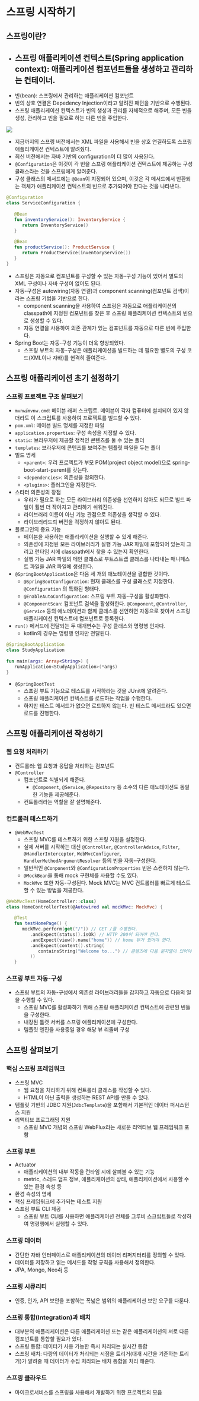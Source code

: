 # 스프링 시작하기

## 스프링이란?

- 스프링 애플리케이션 컨텍스트(Spring application context): 애플리케이션 컴포넌트들을 생성하고 관리하는 컨테이너.
	- 
- 빈(bean): 스프링에서 관리하는 애플리케이션 컴포넌트
- 빈의 상호 연결은 Depedency Injection이라고 알려진 패턴을 기반으로 수행된다.
- 스프링 애플리케이션 컨텍스트가 빈의 생성과 관리를 자체적으로 해주며, 모든 빈을 생성, 관리하고 빈을 필요로 하는 다른 빈을 주입한다.

![](Pasted%20image%2020230306221841.png)

- 지금까지의 스프링 버전에서는 XML 파일을 사용해서 빈을 상호 연결하도록 스프링 애플리케이션 컨텍스트에 알려줬다.
- 최신 버전에서는 자바 기반의 configuration이 더 많이 사용된다.
- `@Configuration`은 이것이 각 빈을 스프링 애플리케이션 컨텍스트에 제공하는 구성 클래스라는 것을 스프링에게 알려준다.
- 구성 클래스의 메서드에는 `@Bean`이 지정되어 있으며, 이것은 각 메서드에서 반환되는 객체가 애플리케이션 컨텍스트의 빈으로 추가되어야 한다는 것을 나타낸다.

```kotlin
@Configuration  
class ServiceConfiguration {  
  
   @Bean  
   fun inventoryService(): InventoryService {  
      return InventoryService()  
   }  
     
   @Bean  
   fun productService(): ProductService {  
      return ProductService(inventoryService())  
   }  
}
```

- 스프링은 자동으로 컴포넌트를 구성할 수 있는 자동-구성 기능이 있어서 별도의 XML 구성이나 자바 구성이 없어도 된다.
- 자동-구성은 autowiring(자동 연결)과 component scanning(컴포넌트 검색)이라는 스프링 기법을 기반으로 한다.
	- component scanning을 사용하여 스프링은 자동으로 애플리케이션의 classpath에 지정된 컴포넌트를 찾은 후 스프링 애플리케이션 컨텍스트의 빈으로 생성할 수 있다.
	- 자동 연결을 사용하여 의존 관계가 있는 컴포넌트를 자동으로 다른 빈에 주입한다.
- Spring Boot는 자동-구성 기능이 더욱 향상되었다.
	- 스프링 부트의 자동-구성은 애플리케이션을 빌드하는 데 필요한 별도의 구성 코드(XML이나 자바)를 현격히 줄여준다.

## 스프링 애플리케이션 초기 설정하기

### 스프링 프로젝트 구조 살펴보기

- `mvnw`/`mvnw.cmd`: 메이븐 래퍼 스크립트. 메이븐이 각자 컴퓨터에 설치되어 있지 않더라도 이 스크립트를 사용하여 프로젝트를 빌드할 수 있다.
- `pom.xml`: 메이븐 빌드 명세를 지정한 파일
- `application.properties`: 구성 속성을 지정할 수 있다.
- `static`: 브라우저에 제공할 정적인 콘텐츠를 둘 수 있는 폴더
- `templates`: 브라우저에 콘텐츠를 보여주는 템플릿 파일을 두는 폴더
- 빌드 명세
	- `<parent>`: 우리 프로젝트가 부모 POM(project object model)으로 spring-boot-start-parent를 갖는다.
	- `<dependencies>`: 의존성을 정의한다.
	- `<plugins>`: 플러그인을 지정한다.
- 스타터 의존성의 장점
	- 우리가 필요로 하는 모든 라이브러리 의존성을 선언하지 않아도 되므로 빌드 파일이 훨씬 더 작아지고 관리하기 쉬워진다.
	- 라이브러리 이름이 아닌 기능 관점으로 의존성을 생각할 수 있다.
	- 라이브러리드릐 버전을 걱정하지 않아도 된다.
- 플로그인의 중요 기능
	- 메이븐을 사용하는 애플리케이션을 실행할 수 있게 해준다.
	- 의존성에 지정된 모든 라이브러리가 실행 가능 JAR 파일에 포함되어 있는지 그리고 런타임 시에 classpath에서 찾을 수 있는지 확인한다.
	- 실행 가능 JAR 파일의 메인 클래스로 부트스트랩 클래스를 나타내는 매니페스트 파일을 JAR 파일에 생성한다.
- `@SpringBootApplication`은 다음 세 개의 애노테이션을 결합한 것이다.
	- `@SpringBootConfiguration`: 현재 클래스를 구성 클래스로 지정한다. `@Configuration` 의 특화된 형태다.
	- `@EnableAutoConfiguration`: 스프링 부트 자동-구성을 활성화한다.
	- `@ComponentScan`: 컴포넌트 검색을 활성화한다. `@Component`, `@Controller`, `@Service` 등의 애노테이션과 함께 클래스를 선언하면 자동으로 찾아서 스프링 애플리케이션 컨텍스트에 컴포넌트로 등록한다.
- `run()` 메서드에 전달되는 두 매개변수는 구성 클래스와 명령행 인자다.
	- kotlin의 경우는 명령행 인자만 전달된다.

```kotlin
@SpringBootApplication  
class StudyApplication  
  
fun main(args: Array<String>) {  
   runApplication<StudyApplication>(*args)  
}
```

- `@SpringBootTest`
	- 스프링 부트 기능으로 테스트를 시작하라는 것을 JUnit에 알려준다.
	- 스프링 애플리케이션 컨텍스트를 로드하는 작업을 수행한다. 
	- 하지만 테스트 메서드가 없으면 로드하지 않는다. 빈 테스트 메서드라도 있으면 로드를 진행한다.

## 스프링 애플리케이션 작성하기

### 웹 요청 처리하기

- 컨트롤러: 웹 요청과 응답을 처리하는 컴포넌트
- `@Controller`
	- 컴포넌트로 식별되게 해준다.
		- `@Component`, `@Service`, `@Repository` 등 소수의 다른 애노테이션도 동일한 기능을 제공해준다.
	- 컨트롤러라는 역할을 잘 설명해준다.

### 컨트롤러 테스트하기

- `@WebMvcTest`
	- 스프링 MVC를 테스트하기 위한 스프링 지원을 설정한다.
	- 실제 서버를 시작하는 대신 `@Controller`, `@ControllerAdvice`, `Filter`, `@HandlerInterceptor`, `WebMvcConfigurer`, `HandlerMethodArgumentResolver` 등의 빈을 자동-구성한다. 
	- 일반적인 `@Conponent`와 `@ConfigurationProperties` 빈은 스캔하지 않는다.
	- `@MockBean`을 통해 mock 구현체를 사용할 수도 있다.
	- `MockMvc` 또한 자동-구성된다. Mock MVC는 MVC 컨트롤러를 빠르게 테스트할 수 있는 방법을 제공한다.

```kotlin
@WebMvcTest(HomeController::class)  
class HomeControllerTest(@Autowired val mockMvc: MockMvc) {  
  
   @Test  
   fun testHomePage() {  
      mockMvc.perform(get("/")) // GET /를 수행한다.
         .andExpect(status().isOk) // HTTP 200이 되어야 한다.
         .andExpect(view().name("home")) // home 뷰가 있어야 한다.
         .andExpect(content().string(
            containsString("Welcome to...") // 콘텐츠에 다음 문자열이 있어야 한다.
         ))  
   }
```

### 스프링 부트 자동-구성
- 스프링 부트의 자동-구성에서 의존성 라이브러리들을 감지하고 자동으로 다음의 일을 수행할 수 있다.
	- 스프링 MVC를 활성화하기 위해 스프링 애플리케이션 컨텍스트에 관련된 빈들을 구성한다.
	- 내장된 톰캣 서버를 스프링 애플리케이션에 구성한다.
	- 템플릿 엔진을 사용중일 경우 해당 뷰 리졸버 구성

## 스프링 살펴보기

### 핵심 스프링 프레임워크

- 스프링 MVC
	- 웹 요청을 처리하기 위해 컨트롤러 클래스를 작성할 수 있다.
	- HTML이 아닌 출력을 생성하는 REST API를 만들 수 있다.
- 템플릿 기반의 JDBC 지원(`JdbcTemplate`)을 포함해서 기본적인 데이터 퍼시스턴스 지원
- 리액티브 프로그래밍 지원
	- 스프링 MVC 개념의 스프링 WebFlux라는 새로운 리액티브 웹 프레임워크 포함

### 스프링 부트

- Actuator
	- 애플리케이션의 내부 작동을 런타임 시에 살펴볼 수 있는 기능
	- metric, 스레드 덤프 정보, 애플리케이션의 상태, 애플리케이션에서 사용할 수 있는 환경 속성 등
- 환경 속성의 명세
- 핵심 프레임워크에 추가되는 테스트 지원
- 스프링 부트 CLI 제공
	- 스프링 부트 CLI를 사용하면 애플리케이션 전체를 그루비 스크립트들로 작성하여 명령행에서 실행할 수 있다.

### 스프링 데이터

- 간단한 자바 인터페이스로 애플리케이션의 데이터 리퍼지터리를 정의할 수 있다.
- 데이터를 저장하고 읽는 메서드를 작명 규칙을 사용해서 정의한다.
- JPA, Mongo, Neo4j 등

### 스프링 시큐리티

- 인증, 인가, API 보안을 포함하는 폭넓은 범위의 애플리케이션 보안 요구를 다룬다.

### 스프링 통합(Integration)과 배치

- 대부분의 애플리케이션은 다른 애플리케이션 또는 같은 애플리케이션의 서로 다른 컴포넌트를 통합할 필요가 있다.
- 스프링 통합: 데이터가 사용 가능한 즉시 처리되는 실시간 통합
- 스프링 배치: 다량의 데이터가 처리되는 시점을 트리거(대개 시간을 기준하는 트리거)가 알려줄 때 데이터가 수집 처리되는 배치 통합을 처리 해준다.

### 스프링 클라우드

- 마이크로서비스를 스프링을 사용해서 개발하기 위한 프로젝트의 모음